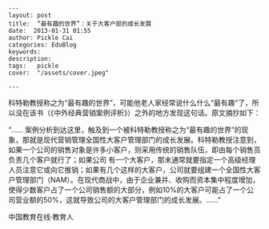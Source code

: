 
    ---
    layout: post  
    title:  “最有趣的世界”：关于大客户部的成长发展  
    date:  2013-01-31 01:55  
    author: Pickle Cai  
    categories: EduBlog  
    keywords: 
    description:   
    tags:	pickle   
    cover:  "/assets/cover.jpeg"  

    ---  
    
 科特勒教授称之为“最有趣的世界”，可能他老人家经常说什么什么“最有趣”了，所以没在该书（《中外经典营销案例评析》）之外的地方发现这句话。原文摘抄如下：

“…… 案例分析到达这里，触及到一个被科特勒教授称之为“最有趣的世界”的现象，那就是现代营销管理全国性大客户管理部门的成长发展。科特勒教授注意到，如果一个公司的销售对象是许多小客户，则采用传统的销售队伍，即由每个销售员负责几个客户就行了；如果公司 有一个大客户，那末通常就要指定一个高级经理人员注意它或向它推销；如果有几个这样的大客户，公司就要组建一个全国性大客户管理部门（NAM）。在现代商战中，由于企业兼并、收购而资本集中程度增加，使得少数客户占了一个公司销售额的大部分，例如10%的大客户可能占了一个公司营业额的50%，这就导致公司的大客户管理部门的成长发展。……”		

		    
 中国教育在线·教育人

